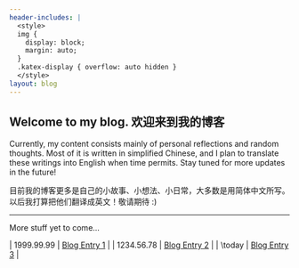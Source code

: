 ```yaml
---
header-includes: |
  <style>
  img {
    display: block;
    margin: auto;
  }
  .katex-display { overflow: auto hidden }
  </style>
layout: blog
---
```


## Welcome to my blog. 欢迎来到我的博客

Currently, my content consists mainly of personal reflections and random thoughts. Most of it is written in simplified Chinese, and I plan to translate these writings into English when time permits. Stay tuned for more updates in the future!

目前我的博客更多是自己的小故事、小想法、小日常，大多数是用简体中文所写。以后我打算把他们翻译成英文！敬请期待 :)

-----

More stuff yet to come...




| 1999.99.99 | [Blog Entry 1](./blog_entry1.md) |
| 1234.56.78 | [Blog Entry 2](./blog_entry2.md) |
| \today | [Blog Entry 3](./blog_entry3.md) |
